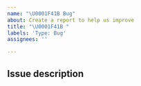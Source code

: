 ```yaml
---
name: "\U0001F41B Bug"
about: Create a report to help us improve
title: "\U0001F41B "
labels: 'Type: Bug'
assignees: ''

---
```


## Issue description
